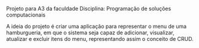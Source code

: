 Projeto para A3 da faculdade
Disciplina: Programação de soluções computacionais

A ideia do projeto é criar uma aplicação para representar o menu de uma hamburgueria, em que o sistema seja capaz de adicionar, visualizar, atualizar e excluir itens do menu, representando assim o conceito de CRUD.